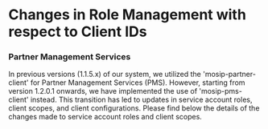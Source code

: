 # Changes in Role Management with respect to Client IDs

### Partner Management Services

In previous versions (1.1.5.x) of our system, we utilized the 'mosip-partner-client' for Partner Management Services (PMS). However, starting from version 1.2.0.1 onwards, we have implemented the use of 'mosip-pms-client' instead. This transition has led to updates in service account roles, client scopes, and client configurations. Please find below the details of the changes made to service account roles and client scopes.
